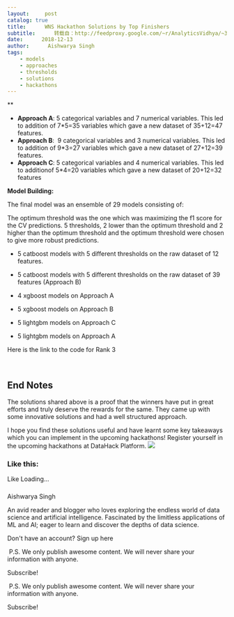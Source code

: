 ```yaml
---
layout:     post
catalog: true
title:      WNS Hackathon Solutions by Top Finishers
subtitle:      转载自：http://feedproxy.google.com/~r/AnalyticsVidhya/~3/sLNYfeRL-pc/
date:      2018-12-13
author:      Aishwarya Singh
tags:
    - models
    - approaches
    - thresholds
    - solutions
    - hackathons
---
```









**


 


- **Approach A**:​ 5 categorical variables and 7 numerical variables. This led to addition of 7*5=35 variables which gave a new dataset of 35+12=47 features.
- **Approach B**:  9 categorical variables and 3 numerical variables. This led to addition of 9*3=27 variables which gave a new dataset of 27+12=39 features.
- **Approach C**: 5 categorical variables and 4 numerical variables. This led to additionof 5*4=20 variables which gave a new dataset of 20+12=32 features



**Model Building:**

The final model was an ensemble of 29 models consisting of:

The optimum threshold was the one which was maximizing the f1 score for the CV predictions. 5 thresholds, 2 lower than the optimum threshold and 2 higher than the optimum threshold and the optimum threshold were chosen to give more robust predictions.

- 5 catboost models with 5 different thresholds on the raw dataset of 12 features.

- 5 catboost models with 5 different thresholds on the raw dataset of 39 features (Approach B)


- 4 xgboost models on Approach A

- 5 xgboost models on Approach B

- 5 lightgbm models on Approach C

- 5 lightgbm models on Approach A


Here is the link to the code for Rank 3

 

## End Notes

The solutions shared above is a proof that the winners have put in great efforts and truly deserve the rewards for the same. They came up with some innovative solutions and had a well structured approach.

I hope you find these solutions useful and have learnt some key takeaways which you can implement in the upcoming hackathons! Register yourself in the upcoming hackathons at DataHack Platform.
![](http://play.google.com/intl/en_us/badges/images/generic/en_badge_web_generic.png)


### Like this:

Like Loading...

### 
Aishwarya Singh



An avid reader and blogger who loves exploring the endless world of data science and artificial intelligence. Fascinated by the limitless applications of ML and AI; eager to learn and discover the depths of data science.


Don't have an account? Sign up here



 P.S. We only publish awesome content. We will never share your information with anyone.

Subscribe!



 P.S. We only publish awesome content. We will never share your information with anyone.

Subscribe!

